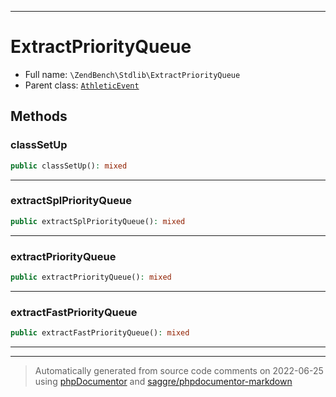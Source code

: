***

# ExtractPriorityQueue





* Full name: `\ZendBench\Stdlib\ExtractPriorityQueue`
* Parent class: [`AthleticEvent`](../../Athletic/AthleticEvent.md)




## Methods


### classSetUp



```php
public classSetUp(): mixed
```











***

### extractSplPriorityQueue



```php
public extractSplPriorityQueue(): mixed
```











***

### extractPriorityQueue



```php
public extractPriorityQueue(): mixed
```











***

### extractFastPriorityQueue



```php
public extractFastPriorityQueue(): mixed
```











***


***
> Automatically generated from source code comments on 2022-06-25 using [phpDocumentor](http://www.phpdoc.org/) and [saggre/phpdocumentor-markdown](https://github.com/Saggre/phpDocumentor-markdown)
